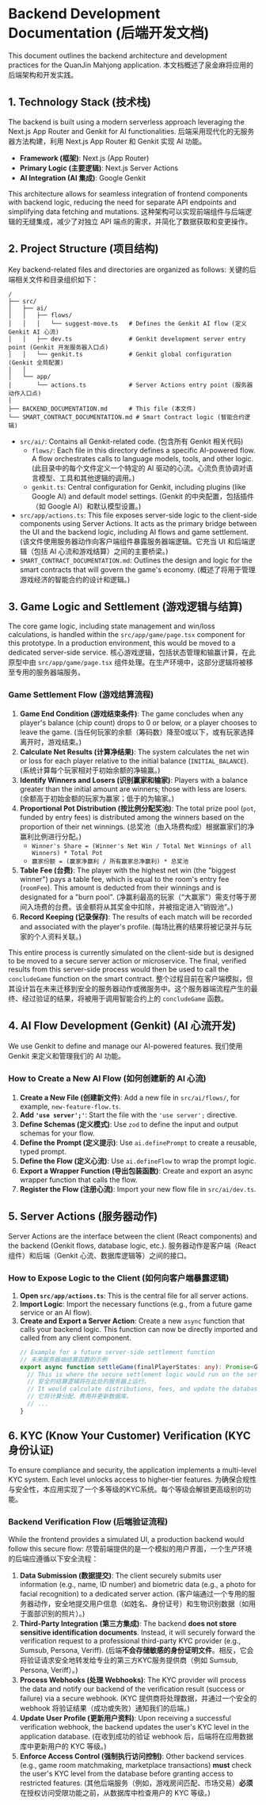 
# Backend Development Documentation (后端开发文档)

This document outlines the backend architecture and development practices for the QuanJin Mahjong application.
本文档概述了泉金麻将应用的后端架构和开发实践。

## 1. Technology Stack (技术栈)

The backend is built using a modern serverless approach leveraging the Next.js App Router and Genkit for AI functionalities.
后端采用现代化的无服务器方法构建，利用 Next.js App Router 和 Genkit 实现 AI 功能。

-   **Framework (框架)**: Next.js (App Router)
-   **Primary Logic (主要逻辑)**: Next.js Server Actions
-   **AI Integration (AI 集成)**: Google Genkit

This architecture allows for seamless integration of frontend components with backend logic, reducing the need for separate API endpoints and simplifying data fetching and mutations.
这种架构可以实现前端组件与后端逻辑的无缝集成，减少了对独立 API 端点的需求，并简化了数据获取和变更操作。

## 2. Project Structure (项目结构)

Key backend-related files and directories are organized as follows:
关键的后端相关文件和目录组织如下：

```
/
├── src/
│   ├── ai/
│   │   ├── flows/
│   │   │   └── suggest-move.ts   # Defines the Genkit AI flow (定义 Genkit AI 心流)
│   │   ├── dev.ts                # Genkit development server entry point (Genkit 开发服务器入口点)
│   │   └── genkit.ts             # Genkit global configuration (Genkit 全局配置)
│   │
│   └── app/
│       └── actions.ts            # Server Actions entry point (服务器动作入口点)
│
├── BACKEND_DOCUMENTATION.md      # This file (本文件)
└── SMART_CONTRACT_DOCUMENTATION.md # Smart Contract logic (智能合约逻辑)
```

-   `src/ai/`: Contains all Genkit-related code. (包含所有 Genkit 相关代码)
    -   `flows/`: Each file in this directory defines a specific AI-powered flow. A flow orchestrates calls to language models, tools, and other logic. (此目录中的每个文件定义一个特定的 AI 驱动的心流。心流负责协调对语言模型、工具和其他逻辑的调用。)
    -   `genkit.ts`: Central configuration for Genkit, including plugins (like Google AI) and default model settings. (Genkit 的中央配置，包括插件（如 Google AI）和默认模型设置。)
-   `src/app/actions.ts`: This file exposes server-side logic to the client-side components using Server Actions. It acts as the primary bridge between the UI and the backend logic, including AI flows and game settlement. (该文件使用服务器动作向客户端组件暴露服务器端逻辑。它充当 UI 和后端逻辑（包括 AI 心流和游戏结算）之间的主要桥梁。)
-   `SMART_CONTRACT_DOCUMENTATION.md`: Outlines the design and logic for the smart contracts that will govern the game's economy. (概述了将用于管理游戏经济的智能合约的设计和逻辑。)

## 3. Game Logic and Settlement (游戏逻辑与结算)

The core game logic, including state management and win/loss calculations, is handled within the `src/app/game/page.tsx` component for this prototype. In a production environment, this would be moved to a dedicated server-side service.
核心游戏逻辑，包括状态管理和输赢计算，在此原型中由 `src/app/game/page.tsx` 组件处理。在生产环境中，这部分逻辑将被移至专用的服务器端服务。

### Game Settlement Flow (游戏结算流程)

1.  **Game End Condition (游戏结束条件)**: The game concludes when any player's balance (chip count) drops to 0 or below, or a player chooses to leave the game. (当任何玩家的余额（筹码数）降至0或以下，或有玩家选择离开时，游戏结束。)
2.  **Calculate Net Results (计算净结果)**: The system calculates the net win or loss for each player relative to the initial balance (`INITIAL_BALANCE`). (系统计算每个玩家相对于初始余额的净输赢。)
3.  **Identify Winners and Losers (识别赢家和输家)**: Players with a balance greater than the initial amount are winners; those with less are losers. (余额高于初始金额的玩家为赢家；低于的为输家。)
4.  **Proportional Pot Distribution (按比例分配奖池)**: The total prize pool (`pot`, funded by entry fees) is distributed among the winners based on the proportion of their net winnings. (总奖池（由入场费构成）根据赢家们的净赢利比例进行分配。)
    -   `Winner's Share = (Winner's Net Win / Total Net Winnings of all Winners) * Total Pot`
    -   `赢家份额 = (赢家净赢利 / 所有赢家总净赢利) * 总奖池`
5.  **Table Fee (台费)**: The player with the highest net win (the "biggest winner") pays a table fee, which is equal to the room's entry fee (`roomFee`). This amount is deducted from their winnings and is designated for a "burn pool". (净赢利最高的玩家（“大赢家”）需支付等于房间入场费的台费。该金额将从其奖金中扣除，并被指定进入“销毁池”。)
6.  **Record Keeping (记录保存)**: The results of each match will be recorded and associated with the player's profile. (每场比赛的结果将被记录并与玩家的个人资料关联。)

This entire process is currently simulated on the client-side but is designed to be moved to a secure server action or microservice. The final, verified results from this server-side process would then be used to call the `concludeGame` function on the smart contract.
整个过程目前在客户端模拟，但其设计旨在未来迁移到安全的服务器动作或微服务中。这个服务器端流程产生的最终、经过验证的结果，将被用于调用智能合约上的 `concludeGame` 函数。

## 4. AI Flow Development (Genkit) (AI 心流开发)

We use Genkit to define and manage our AI-powered features.
我们使用 Genkit 来定义和管理我们的 AI 功能。

### How to Create a New AI Flow (如何创建新的 AI 心流)

1.  **Create a New File (创建新文件)**: Add a new file in `src/ai/flows/`, for example, `new-feature-flow.ts`.
2.  **Add `'use server';'`**: Start the file with the `'use server';` directive.
3.  **Define Schemas (定义模式)**: Use `zod` to define the input and output schemas for your flow.
4.  **Define the Prompt (定义提示)**: Use `ai.definePrompt` to create a reusable, typed prompt.
5.  **Define the Flow (定义心流)**: Use `ai.defineFlow` to wrap the prompt logic.
6.  **Export a Wrapper Function (导出包装函数)**: Create and export an async wrapper function that calls the flow.
7.  **Register the Flow (注册心流)**: Import your new flow file in `src/ai/dev.ts`.

## 5. Server Actions (服务器动作)

Server Actions are the interface between the client (React components) and the backend (Genkit flows, database logic, etc.).
服务器动作是客户端（React 组件）和后端（Genkit 心流、数据库逻辑等）之间的接口。

### How to Expose Logic to the Client (如何向客户端暴露逻辑)

1.  **Open `src/app/actions.ts`**: This is the central file for all server actions.
2.  **Import Logic**: Import the necessary functions (e.g., from a future game service or an AI flow).
3.  **Create and Export a Server Action**: Create a new `async` function that calls your backend logic. This function can now be directly imported and called from any client component.
    ```typescript
    // Example for a future server-side settlement function
    // 未来服务器端结算函数的示例
    export async function settleGame(finalPlayerStates: any): Promise<GameResult> {
      // This is where the secure settlement logic would run on the server.
      // 安全的结算逻辑将在此处的服务器上运行。
      // It would calculate distributions, fees, and update the database.
      // 它将计算分配、费用并更新数据库。
      // ...
    }
    ```

## 6. KYC (Know Your Customer) Verification (KYC 身份认证)

To ensure compliance and security, the application implements a multi-level KYC system. Each level unlocks access to higher-tier features.
为确保合规性与安全性，本应用实现了一个多等级的KYC系统。每个等级会解锁更高级别的功能。

### Backend Verification Flow (后端验证流程)

While the frontend provides a simulated UI, a production backend would follow this secure flow:
尽管前端提供的是一个模拟的用户界面，一个生产环境的后端应遵循以下安全流程：

1.  **Data Submission (数据提交)**: The client securely submits user information (e.g., name, ID number) and biometric data (e.g., a photo for facial recognition) to a dedicated server action.
    (客户端通过一个专用的服务器动作，安全地提交用户信息（如姓名、身份证号）和生物识别数据（如用于面部识别的照片）。)
2.  **Third-Party Integration (第三方集成)**: The backend **does not store sensitive identification documents**. Instead, it will securely forward the verification request to a professional third-party KYC provider (e.g., Sumsub, Persona, Veriff).
    (后端**不会存储敏感的身份证明文件**。相反，它会将验证请求安全地转发给专业的第三方KYC服务提供商（例如 Sumsub, Persona, Veriff）。)
3.  **Process Webhooks (处理 Webhooks)**: The KYC provider will process the data and notify our backend of the verification result (success or failure) via a secure webhook.
    (KYC 提供商将处理数据，并通过一个安全的 webhook 将验证结果（成功或失败）通知我们的后端。)
4.  **Update User Profile (更新用户资料)**: Upon receiving a successful verification webhook, the backend updates the user's KYC level in the application database.
    (在收到成功的验证 webhook 后，后端将在应用数据库中更新用户的 KYC 等级。)
5.  **Enforce Access Control (强制执行访问控制)**: Other backend services (e.g., game room matchmaking, marketplace transactions) **must** check the user's KYC level from the database before granting access to restricted features.
    (其他后端服务（例如，游戏房间匹配、市场交易）**必须**在授权访问受限功能之前，从数据库中检查用户的 KYC 等级。)
